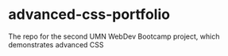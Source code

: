 # advanced-css-portfolio
The repo for the second UMN WebDev Bootcamp project, which demonstrates advanced CSS
